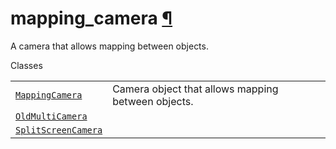 # mapping\_camera [¶](https://docs.manim.community/en/stable/reference/manim.camera.mapping_camera.html\#module-manim.camera.mapping_camera "Link to this heading")

A camera that allows mapping between objects.

Classes

|     |     |
| --- | --- |
| [`MappingCamera`](https://docs.manim.community/en/stable/reference/manim.camera.mapping_camera.MappingCamera.html#manim.camera.mapping_camera.MappingCamera "manim.camera.mapping_camera.MappingCamera") | Camera object that allows mapping between objects. |
| [`OldMultiCamera`](https://docs.manim.community/en/stable/reference/manim.camera.mapping_camera.OldMultiCamera.html#manim.camera.mapping_camera.OldMultiCamera "manim.camera.mapping_camera.OldMultiCamera") |  |
| [`SplitScreenCamera`](https://docs.manim.community/en/stable/reference/manim.camera.mapping_camera.SplitScreenCamera.html#manim.camera.mapping_camera.SplitScreenCamera "manim.camera.mapping_camera.SplitScreenCamera") |  |